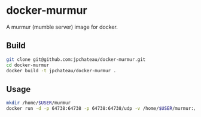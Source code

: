 docker-murmur
=============

A murmur (mumble server) image for docker.

## Build

```bash
git clone git@github.com:jpchateau/docker-murmur.git
cd docker-murmur
docker build -t jpchateau/docker-murmur .
```

## Usage

```bash
mkdir /home/$USER/murmur
docker run -d -p 64738:64738 -p 64738:64738/udp -v /home/$USER/murmur:/data jpchateau/docker-murmur
```
